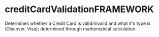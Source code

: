 # creditCardValidationFRAMEWORK
Determines whether a Credit Card is valid/invalid and what it's type is (Discover, Visa); determined through mathematical calculation. 
